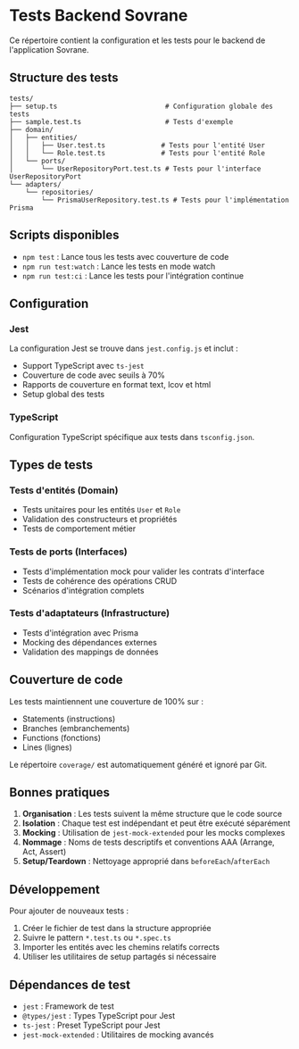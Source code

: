 # Tests Backend Sovrane

Ce répertoire contient la configuration et les tests pour le backend de l'application Sovrane.

## Structure des tests

```
tests/
├── setup.ts                           # Configuration globale des tests
├── sample.test.ts                     # Tests d'exemple
├── domain/
│   ├── entities/
│   │   ├── User.test.ts              # Tests pour l'entité User
│   │   └── Role.test.ts              # Tests pour l'entité Role
│   └── ports/
│       └── UserRepositoryPort.test.ts # Tests pour l'interface UserRepositoryPort
└── adapters/
    └── repositories/
        └── PrismaUserRepository.test.ts # Tests pour l'implémentation Prisma
```

## Scripts disponibles

- `npm test` : Lance tous les tests avec couverture de code
- `npm run test:watch` : Lance les tests en mode watch
- `npm run test:ci` : Lance les tests pour l'intégration continue

## Configuration

### Jest

La configuration Jest se trouve dans `jest.config.js` et inclut :
- Support TypeScript avec `ts-jest`
- Couverture de code avec seuils à 70%
- Rapports de couverture en format text, lcov et html
- Setup global des tests

### TypeScript

Configuration TypeScript spécifique aux tests dans `tsconfig.json`.

## Types de tests

### Tests d'entités (Domain)
- Tests unitaires pour les entités `User` et `Role`
- Validation des constructeurs et propriétés
- Tests de comportement métier

### Tests de ports (Interfaces)
- Tests d'implémentation mock pour valider les contrats d'interface
- Tests de cohérence des opérations CRUD
- Scénarios d'intégration complets

### Tests d'adaptateurs (Infrastructure)
- Tests d'intégration avec Prisma
- Mocking des dépendances externes
- Validation des mappings de données

## Couverture de code

Les tests maintiennent une couverture de 100% sur :
- Statements (instructions)
- Branches (embranchements)
- Functions (fonctions)
- Lines (lignes)

Le répertoire `coverage/` est automatiquement généré et ignoré par Git.

## Bonnes pratiques

1. **Organisation** : Les tests suivent la même structure que le code source
2. **Isolation** : Chaque test est indépendant et peut être exécuté séparément
3. **Mocking** : Utilisation de `jest-mock-extended` pour les mocks complexes
4. **Nommage** : Noms de tests descriptifs et conventions AAA (Arrange, Act, Assert)
5. **Setup/Teardown** : Nettoyage approprié dans `beforeEach`/`afterEach`

## Développement

Pour ajouter de nouveaux tests :

1. Créer le fichier de test dans la structure appropriée
2. Suivre le pattern `*.test.ts` ou `*.spec.ts`
3. Importer les entités avec les chemins relatifs corrects
4. Utiliser les utilitaires de setup partagés si nécessaire

## Dépendances de test

- `jest` : Framework de test
- `@types/jest` : Types TypeScript pour Jest
- `ts-jest` : Preset TypeScript pour Jest
- `jest-mock-extended` : Utilitaires de mocking avancés
